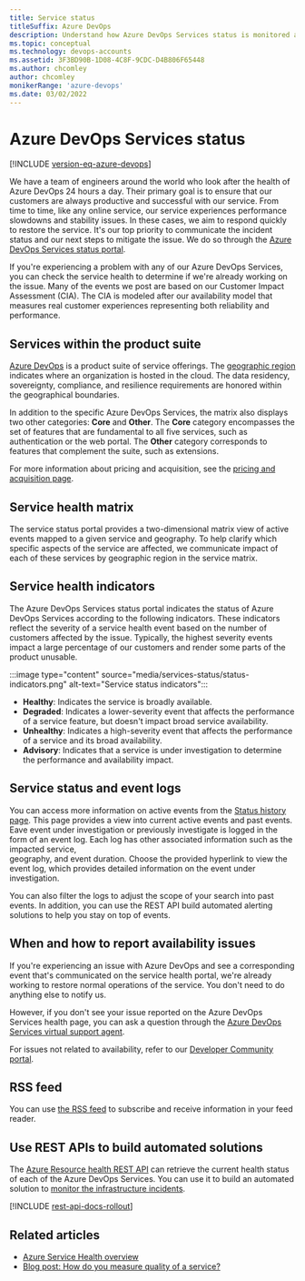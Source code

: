 ```yaml
---
title: Service status 
titleSuffix: Azure DevOps 
description: Understand how Azure DevOps Services status is monitored and available to users. 
ms.topic: conceptual
ms.technology: devops-accounts 
ms.assetid: 3F3BD90B-1D08-4C8F-9CDC-D4B806F65448
ms.author: chcomley
author: chcomley
monikerRange: 'azure-devops'
ms.date: 03/02/2022
---
```


# Azure DevOps Services status

[!INCLUDE [version-eq-azure-devops](../includes/version-eq-azure-devops.md)]

We have a team of engineers around the world who look after the 
health of Azure DevOps 24 hours a day. Their primary goal is to ensure 
that our customers are always productive and successful with our service. 
From time to time, like any online service, our service experiences performance 
slowdowns and stability issues. In these cases, we aim to respond quickly to 
restore the service. It's our top priority to communicate the incident 
status and our next steps to mitigate the issue. We do so through the
[Azure DevOps Services status portal](https://status.dev.azure.com).

If you're experiencing a problem with any of our Azure DevOps Services, you can check the 
service health to determine if we're already working on the issue. Many of the events we post are based on our 
Customer Impact Assessment (CIA). The CIA is modeled after our availability model 
that measures real customer experiences representing both reliability and performance.

## Services within the product suite

[Azure DevOps](https://azure.microsoft.com/services/devops/) is a product suite of service offerings. The [geographic region](https://azure.microsoft.com/global-infrastructure/geographies/) indicates where an organization is hosted in the cloud. The data residency, sovereignty, compliance,
and resilience requirements are honored within the geographical boundaries. 

In addition to the specific Azure DevOps Services, the matrix also displays two other 
categories: **Core** and **Other**. The **Core** category encompasses the set of features that are fundamental to all five services, such as authentication or the web portal. The **Other** category corresponds to features that complement the suite, such as extensions.  

For more information about pricing and acquisition, see the [pricing and acquisition page](https://azure.microsoft.com/pricing/details/devops/azure-devops-services/).

## Service health matrix

The service status portal provides a two-dimensional matrix view of active events mapped to a 
given service and geography. To help clarify which specific aspects of the service are affected, 
we communicate impact of each of these services by geographic region in the service matrix.

## Service health indicators 

The Azure DevOps Services status portal indicates the status of Azure DevOps Services according to the following indicators. These indicators reflect the severity of a service health event based on the number of customers affected by the issue. Typically, the highest severity events impact a large percentage of our customers and render some parts of the product unusable. 
 
:::image type="content" source="media/services-status/status-indicators.png" alt-text="Service status indicators"::: 

- **Healthy**: Indicates the service is broadly available. 
- **Degraded**: Indicates a lower-severity event that affects the performance of a service feature, but doesn't impact broad service availability. 
- **Unhealthy**: Indicates a high-severity event that affects the performance of a service and its broad availability. 
- **Advisory**: Indicates that a service is under investigation to determine the  performance and availability impact. 


## Service status and event logs

You can access more information on active events from the [Status history page](https://status.dev.azure.com/_history). This page provides a view into current active events and past events. Eave event under investigation or previously investigate is logged in the form of an event log. Each log has other associated information such as the impacted service,  
geography, and event duration. Choose the provided hyperlink to view the event log, which provides detailed information on the event under investigation.

You can also filter the logs to adjust the scope of your search into past events. 
In addition, you can use the REST API build automated alerting solutions to help you stay on top of events.

## When and how to report availability issues 

If you're experiencing an issue with Azure DevOps and see a corresponding event that's communicated on the service health portal, we're already working to restore normal operations of the service. You don't need to do anything else to notify us. 

However, if you don't see your issue reported on the Azure DevOps Services health page, you can ask a question through the [Azure DevOps Services virtual support agent](https://azure.microsoft.com/support/devops/). 

For issues not related to availability, refer to our [Developer Community portal](https://developercommunity.visualstudio.com/report?space=21&entry=problem). 

## RSS feed

You can use [the RSS feed](https://status.dev.azure.com/_rss) to subscribe and receive information in your feed reader. 

## Use REST APIs to build automated solutions

The [Azure Resource health REST API](/rest/api/resourcehealth/) can retrieve the current health status of each of the Azure DevOps Services. You can use it to build an automated solution to [monitor the infrastructure incidents](/azure/service-health/service-health-overview).  

[!INCLUDE [rest-api-docs-rollout](../includes/rest-api-docs-rollout.md)] 


## Related articles

- [Azure Service Health overview](/azure/service-health/service-health-overview)  
- [Blog post: How do you measure quality of a service?](https://devblogs.microsoft.com/bharry/how-do-you-measure-quality-of-a-service/) 
